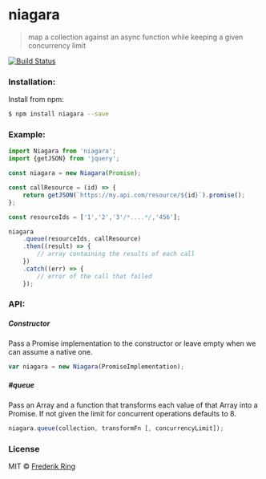 # niagara
> map a collection against an async function while keeping a given concurrency limit

[![Build Status](https://travis-ci.org/m90/niagara.svg?branch=master)](https://travis-ci.org/m90/niagara)

### Installation:

Install from npm:

```sh
$ npm install niagara --save
```

### Example:

```js
import Niagara from 'niagara';
import {getJSON} from 'jquery';

const niagara = new Niagara(Promise);

const callResource = (id) => {
    return getJSON(`https://my.api.com/resource/${id}`).promise();
};

const resourceIds = ['1','2','3'/*....*/,'456'];

niagara
    .queue(resourceIds, callResource)
    .then((result) => {
        // array containing the results of each call
    })
    .catch((err) => {
        // error of the call that failed
    });
```

### API:

##### Constructor

Pass a Promise implementation to the constructor or leave empty when we can assume a native one.

```js
var niagara = new Niagara(PromiseImplementation);
```

##### #queue

Pass an Array and a function that transforms each value of that Array into a Promise. If not given the limit for concurrent operations defaults to 8.

```js
niagara.queue(collection, transformFn [, concurrencyLimit]);
```

### License
MIT © [Frederik Ring](http://www.frederikring.com)
